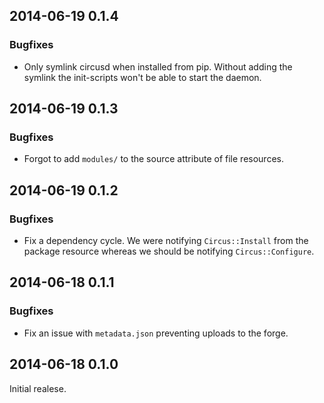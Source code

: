 ## 2014-06-19 0.1.4
### Bugfixes
* Only symlink circusd when installed from pip. Without adding the symlink
  the init-scripts won't be able to start the daemon.

## 2014-06-19 0.1.3
### Bugfixes
* Forgot to add `modules/` to the source attribute of file resources.

## 2014-06-19 0.1.2
### Bugfixes
* Fix a dependency cycle. We were notifying `Circus::Install` from the package resource whereas we should be notifying `Circus::Configure`.

## 2014-06-18 0.1.1
### Bugfixes
* Fix an issue with `metadata.json` preventing uploads to the forge.

## 2014-06-18 0.1.0
Initial realese.
